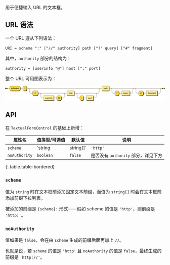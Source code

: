 用于便捷输入 URL 的文本框。

## URL 语法

一个 URL 遵从下列语法：

```text
URI = scheme ":" ["//" authority] path ["?" query] ["#" fragment]
```

其中，`authority` 部分的结构为：

```text
authority = [userinfo "@"] host [":" port]
```

整个 URL 可用图表示为：

<img src="url.png" alt="URL">

## API

在 `TextualFormControl` 的基础上新增：

| 属性名 | 值类型/可选值 | 默认值 | 说明 |
| --- | --- | --- | --- |
| `scheme` | `string | string[]` | `'http'` | 使用的方案，详见下方 |
| `noAuthority` | `boolean` | `false` | 是否没有 `authority` 部分，详见下方 |
{:.table.table-bordered}

### `scheme`

值为 `string` 时在文本框前添加固定文本前缀，而值为 `string[]` 时会在文本框前添加前缀下拉列表。

被添加的前缀是 `{scheme}:` 形式——假如 scheme 的值是 `'http'`，则前缀是 `'http:'`。

### `noAuthority`

值如果是 `false`，会在由 `scheme` 生成的前缀后面再加上 `//`。

也就是说，若 `scheme` 的值是 `'http'` 且 `noAuthority` 的值是 `false`，最终生成的前缀是 `'http://'`。
